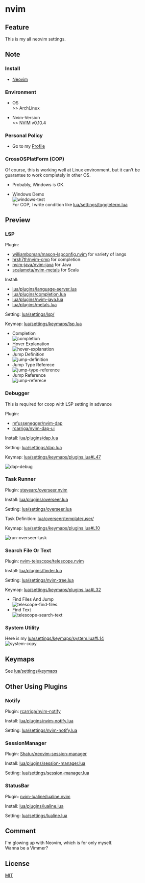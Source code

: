 # nvim

## Feature
This is my all neovim settings.

## Note
### Install
* [Neovim](https://neovim.io/)

### Environment
- OS  
\>\> ArchLinux
  
- Nvim-Version  
\>\> NVIM v0.10.4

### Personal Policy
* Go to my [Profile](https://github.com/bella2391#i-dont-use-vscode)

### CrossOSPlatForm (COP)
Of course, this is working well at Linux environment, but it can't be guarantee to work completely in other OS.  
* Probably, Windows is OK.  
- Windows Demo  
![windows-test](https://github.com/bella2391/branding/blob/master/explain/my-nvim/windows_test.gif)  
For COP, I write condition like [lua/settings/toggleterm.lua](lua/settings/toggleterm.lua)

## Preview
### LSP
Plugin:  
* [williamboman/mason-lspconfig.nvim](https://github.com/williamboman/mason-lspconfig.nvim) for variety of langs
* [hrsh7th/nvim-cmp](https://github.com/hrsh7th/nvim-cmp) for completion
* [nvim-java/nvim-java](https://github.com/nvim-java/nvim-java) for Java
* [scalameta/nvim-metals](https://github.com/scalameta/nvim-metals) for Scala
  
Install:  
* [lua/plugins/language-server.lua](lua/plugins/language-server.lua)
* [lua/plugins/completion.lua](lua/plugins/completion.lua)
* [lua/plugins/nvim-java.lua](lua/plugins/nvim-java.lua)
* [lua/plugins/metals.lua](lua/plugins/metals.lua)
  
Setting: [lua/settings/lsp/](lua/settings/lsp/)
  
Keymap: [lua/settings/keymaps/lsp.lua](lua/settings/keymaps/lsp.lua)

- Completion  
![completion](https://github.com/bella2391/branding/blob/master/explain/my-nvim/completion.gif)  
- Hover Explanation  
![hover-explanation](https://github.com/bella2391/branding/blob/master/explain/my-nvim/hover_explanation.gif)  
- Jump Definition  
![jump-definition](https://github.com/bella2391/branding/blob/master/explain/my-nvim/jump_definition.gif)  
- Jump Type Referece  
![jump-type-reference](https://github.com/bella2391/branding/blob/master/explain/my-nvim/jump_type_definition.gif)  
- Jump Reference  
![jump-referece](https://github.com/bella2391/branding/blob/master/explain/my-nvim/jump_referece.gif)

### Debugger
This is required for coop with LSP setting in advance  
  
Plugin:  
* [mfussenegger/nvim-dap](https://github.com/mfussenegger/nvim-dap)
* [rcarriga/nvim-dap-ui](https://github.com/rcarriga/nvim-dap-ui)
  
Install: [lua/plugins/dap.lua](lua/plugins/dap.lua)
  
Setting: [lua/settings/dap.lua](lua/settings/dap.lua)
  
Keymap: [lua/settings/keymaps/plugins.lua#L47](lua/settings/keymaps/plugins.lua#L47)
  
![dap-debug](https://github.com/bella2391/branding/blob/master/explain/my-nvim/dap_debug.gif)

### Task Runner
Plugin: [stevearc/overseer.nvim](https://github.com/stevearc/overseer.nvim)
  
Install: [lua/plugins/overseer.lua](lua/plugins/overseer.lua)
  
Setting: [lua/settings/overseer.lua](lua/settings/overseer.lua)
  
Task Definition: [lua/overseer/template/user/](lua/overseer/template/user/)
  
Keymap: [lua/settings/keymaps/plugins.lua#L10](lua/settings/keymaps/plugins.lua#L10)
  
![run-overseer-task](https://github.com/bella2391/branding/blob/master/explain/my-nvim/run_overseer_task.gif)

### Search File Or Text
Plugin: [nvim-telescope/telescope.nvim](https://github.com/nvim-telescope/telescope.nvim)
  
Install: [lua/plugins/finder.lua](lua/plugins/finder.lua)
  
Setting: [lua/settings/nvim-tree.lua](lua/settings/nvim-tree.lua)
  
Keymap: [lua/settings/keymaps/plugins.lua#L32](lua/settings/keymaps/plugins.lua#L32)
  
- Find Files And Jump  
![telescope-find-files](https://github.com/bella2391/branding/blob/master/explain/my-nvim/telescope_find_files.gif)  
- Find Text  
![telescope-search-text](https://github.com/bella2391/branding/blob/master/explain/my-nvim/telescope_search_text.gif)

### System Utility
Here is my [lua/settings/keymaps/system.lua#L14](lua/settings/keymaps/system.lua#L14)  
![system-copy](https://github.com/bella2391/branding/blob/master/explain/my-nvim/system_copy.gif)

## Keymaps
See [lua/settings/keymaps](lua/settings/keymaps/)

## Other Using Plugins
### Notify  
Plugin: [rcarriga/nvim-notify](https://github.com/rcarriga/nvim-notify)
  
Install: [lua/plugins/nvim-notify.lua](lua/plugins/nvim-notify.lua)
  
Setting: [lua/settings/nvim-notify.lua](lua/settings/nvim-notify.lua)

### SessionManager  
Plugin: [Shatur/neovim-session-manager](https://github.com/Shatur/neovim-session-manager)
  
Install: [lua/plugins/session-manager.lua](lua/plugins/session-manager.lua)
  
Setting: [lua/settings/session-manager.lua](lua/settings/session-manager.lua)

### StatusBar  
Plugin: [nvim-lualine/lualine.nvim](https://github.com/nvim-lualine/lualine.nvim)
  
Install: [lua/plugins/lualine.lua](lua/plugins.lualine.lua)
  
Setting: [lua/settings/lualine.lua](lua/settings/lualine.lua)

## Comment
I'm glowing up with Neovim, which is for only myself.  
Wanna be a Vimmer?

## License
[MIT](LICENSE.txt)

